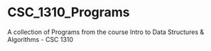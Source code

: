 # CSC_1310_Programs
A collection of Programs from the course Intro to Data Structures &amp; Algorithms - CSC 1310
